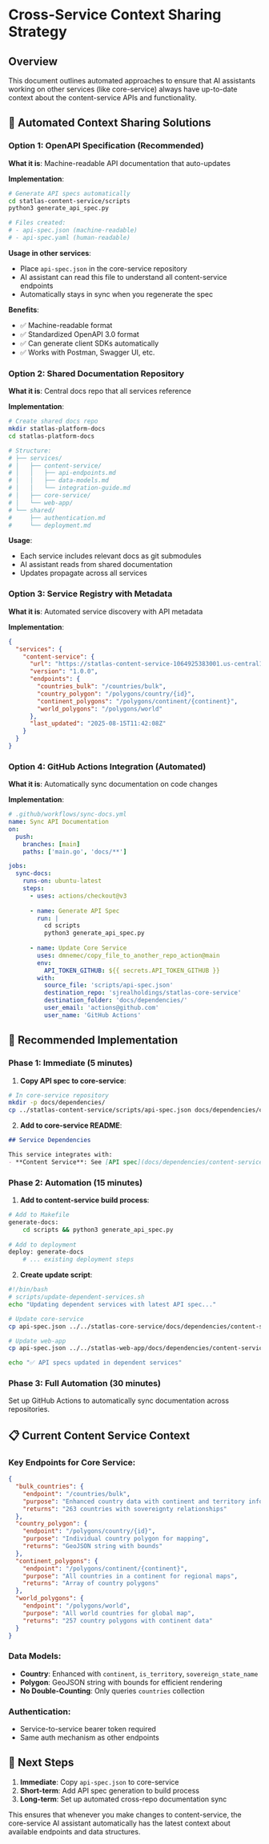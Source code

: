 # Cross-Service Context Sharing Strategy

## Overview

This document outlines automated approaches to ensure that AI assistants working on other services (like core-service) always have up-to-date context about the content-service APIs and functionality.

## 🔄 **Automated Context Sharing Solutions**

### **Option 1: OpenAPI Specification (Recommended)**

**What it is**: Machine-readable API documentation that auto-updates

**Implementation**:
```bash
# Generate API specs automatically
cd statlas-content-service/scripts
python3 generate_api_spec.py

# Files created:
# - api-spec.json (machine-readable)
# - api-spec.yaml (human-readable)
```

**Usage in other services**:
- Place `api-spec.json` in the core-service repository
- AI assistant can read this file to understand all content-service endpoints
- Automatically stays in sync when you regenerate the spec

**Benefits**:
- ✅ Machine-readable format
- ✅ Standardized OpenAPI 3.0 format
- ✅ Can generate client SDKs automatically
- ✅ Works with Postman, Swagger UI, etc.

### **Option 2: Shared Documentation Repository**

**What it is**: Central docs repo that all services reference

**Implementation**:
```bash
# Create shared docs repo
mkdir statlas-platform-docs
cd statlas-platform-docs

# Structure:
# ├── services/
# │   ├── content-service/
# │   │   ├── api-endpoints.md
# │   │   ├── data-models.md
# │   │   └── integration-guide.md
# │   ├── core-service/
# │   └── web-app/
# └── shared/
#     ├── authentication.md
#     └── deployment.md
```

**Usage**:
- Each service includes relevant docs as git submodules
- AI assistant reads from shared documentation
- Updates propagate across all services

### **Option 3: Service Registry with Metadata**

**What it is**: Automated service discovery with API metadata

**Implementation**:
```json
{
  "services": {
    "content-service": {
      "url": "https://statlas-content-service-1064925383001.us-central1.run.app",
      "version": "1.0.0",
      "endpoints": {
        "countries_bulk": "/countries/bulk",
        "country_polygon": "/polygons/country/{id}",
        "continent_polygons": "/polygons/continent/{continent}",
        "world_polygons": "/polygons/world"
      },
      "last_updated": "2025-08-15T11:42:08Z"
    }
  }
}
```

### **Option 4: GitHub Actions Integration (Automated)**

**What it is**: Automatically sync documentation on code changes

**Implementation**:
```yaml
# .github/workflows/sync-docs.yml
name: Sync API Documentation
on:
  push:
    branches: [main]
    paths: ['main.go', 'docs/**']

jobs:
  sync-docs:
    runs-on: ubuntu-latest
    steps:
      - uses: actions/checkout@v3
      
      - name: Generate API Spec
        run: |
          cd scripts
          python3 generate_api_spec.py
          
      - name: Update Core Service
        uses: dmnemec/copy_file_to_another_repo_action@main
        env:
          API_TOKEN_GITHUB: ${{ secrets.API_TOKEN_GITHUB }}
        with:
          source_file: 'scripts/api-spec.json'
          destination_repo: 'sjrealholdings/statlas-core-service'
          destination_folder: 'docs/dependencies/'
          user_email: 'actions@github.com'
          user_name: 'GitHub Actions'
```

## 🎯 **Recommended Implementation**

### **Phase 1: Immediate (5 minutes)**

1. **Copy API spec to core-service**:
```bash
# In core-service repository
mkdir -p docs/dependencies/
cp ../statlas-content-service/scripts/api-spec.json docs/dependencies/content-service-api.json
```

2. **Add to core-service README**:
```markdown
## Service Dependencies

This service integrates with:
- **Content Service**: See [API spec](docs/dependencies/content-service-api.json)
```

### **Phase 2: Automation (15 minutes)**

1. **Add to content-service build process**:
```bash
# Add to Makefile
generate-docs:
	cd scripts && python3 generate_api_spec.py
	
# Add to deployment
deploy: generate-docs
	# ... existing deployment steps
```

2. **Create update script**:
```bash
#!/bin/bash
# scripts/update-dependent-services.sh
echo "Updating dependent services with latest API spec..."

# Update core-service
cp api-spec.json ../../statlas-core-service/docs/dependencies/content-service-api.json

# Update web-app  
cp api-spec.json ../../statlas-web-app/docs/dependencies/content-service-api.json

echo "✅ API specs updated in dependent services"
```

### **Phase 3: Full Automation (30 minutes)**

Set up GitHub Actions to automatically sync documentation across repositories.

## 📋 **Current Content Service Context**

### **Key Endpoints for Core Service**:

```json
{
  "bulk_countries": {
    "endpoint": "/countries/bulk",
    "purpose": "Enhanced country data with continent and territory info",
    "returns": "263 countries with sovereignty relationships"
  },
  "country_polygon": {
    "endpoint": "/polygons/country/{id}",
    "purpose": "Individual country polygon for mapping",
    "returns": "GeoJSON string with bounds"
  },
  "continent_polygons": {
    "endpoint": "/polygons/continent/{continent}",
    "purpose": "All countries in a continent for regional maps",
    "returns": "Array of country polygons"
  },
  "world_polygons": {
    "endpoint": "/polygons/world",
    "purpose": "All world countries for global map",
    "returns": "257 country polygons with continent data"
  }
}
```

### **Data Models**:
- **Country**: Enhanced with `continent`, `is_territory`, `sovereign_state_name`
- **Polygon**: GeoJSON string with bounds for efficient rendering
- **No Double-Counting**: Only queries `countries` collection

### **Authentication**: 
- Service-to-service bearer token required
- Same auth mechanism as other endpoints

## 🚀 **Next Steps**

1. **Immediate**: Copy `api-spec.json` to core-service
2. **Short-term**: Add API spec generation to build process  
3. **Long-term**: Set up automated cross-repo documentation sync

This ensures that whenever you make changes to content-service, the core-service AI assistant automatically has the latest context about available endpoints and data structures.
